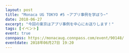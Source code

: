 ```yaml
---
layout: post
title: "Monaca UG TOKYO #5 ~アプリ事例を学ぼう~"
date: 2018-06-27
excerpt: "今回の東京はアプリ事例を中心にお送りします！"
tags: [イベント]
event: true
connpass: https://monacaug.connpass.com/event/90148/
eventdate: 2018年06月27日 19:20 
---
```

